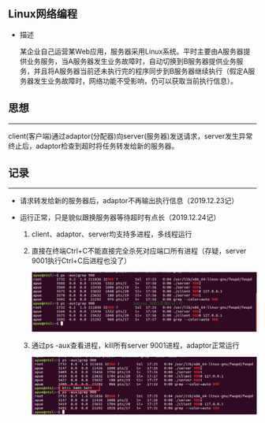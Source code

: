 ## Linux网络编程

* 描述

  某企业自己运营某Web应用，服务器采用Linux系统。平时主要由A服务器提供业务服务，当A服务器发生业务故障时，自动切换到B服务器提供业务服务，并且将A服务器当前还未执行完的程序同步到B服务器继续执行（假定A服务器发生业务故障时，网络功能不受影响，仍可以获取当前执行信息）。

## 思想

----------

client(客户端)通过adaptor(分配器)向server(服务器)发送请求，server发生异常终止后，adaptor检查到超时将任务转发给新的服务器。



## 记录

------

* 请求转发给新的服务器后，adaptor不再输出执行信息（2019.12.23记）

* 运行正常，只是貌似跟换服务器等待超时有点长（2019.12.24记）

  1. client、adaptor、server均支持多进程，多线程运行

  2. 直接在终端Ctrl+C不能直接完全杀死对应端口所有进程（存疑，server 9001执行Ctrl+C后进程也没了）

     ![server-1-Ctrl+C.png](./picture/server-1-Ctrl+C.png)

  3. 通过ps -aux查看进程，kill所有server 9001进程，adaptor正常运行

     ![kill-server-1](./picture/kill-server-1.png)